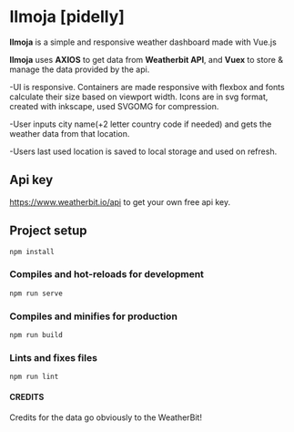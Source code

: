 # Ilmoja [pidelly]

**Ilmoja** is a simple and responsive weather dashboard made with Vue.js

**Ilmoja** uses **AXIOS** to get data from **Weatherbit API**, and **Vuex** to store &amp; manage the data provided by the api.

-UI is responsive. Containers are made responsive with flexbox and fonts calculate their size based on viewport width. Icons are in svg format, created with inkscape, used SVGOMG for compression.

-User inputs city name(+2 letter country code if needed) and gets the weather data from that location.

-Users last used location is saved to local storage and used on refresh.


## Api key

https://www.weatherbit.io/api to get your own free api key.

## Project setup
```
npm install
```

### Compiles and hot-reloads for development
```
npm run serve
```

### Compiles and minifies for production
```
npm run build
```

### Lints and fixes files
```
npm run lint
```

#### CREDITS

Credits for the data go obviously to the WeatherBit!